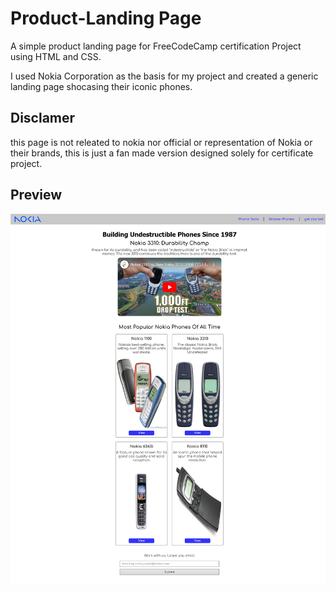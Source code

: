# Product-Landing Page
 A simple product landing page for FreeCodeCamp certification Project using HTML and CSS.

 I used Nokia Corporation as the basis for my project and created a generic landing page shocasing their iconic phones.


## Disclamer
 this page is not releated to nokia nor official or representation of Nokia or their brands, this is just a fan made version designed solely for certificate project. 

## Preview
![](Preview.png)   
